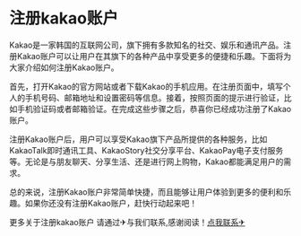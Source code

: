 # 注册kakao账户

Kakao是一家韩国的互联网公司，旗下拥有多款知名的社交、娱乐和通讯产品。注册Kakao账户可以让用户在其旗下的各种产品中享受更多的便捷和乐趣。下面将为大家介绍如何注册Kakao账户。

首先，打开Kakao的官方网站或者下载Kakao的手机应用。在注册页面中，填写个人的手机号码、邮箱地址和设置密码等信息。接着，按照页面的提示进行验证，比如手机验证码或者邮箱验证。在完成这些步骤之后，恭喜你已经成功注册了Kakao账户。

注册Kakao账户后，用户可以享受Kakao旗下产品所提供的各种服务，比如KakaoTalk即时通讯工具、KakaoStory社交分享平台、KakaoPay电子支付服务等。无论是与朋友聊天、分享生活、还是进行网上购物，Kakao都能满足用户的需求。

总的来说，注册Kakao账户非常简单快捷，而且能够让用户体验到更多的便利和乐趣。如果你还没有注册Kakao账户，赶快行动起来吧！

更多关于注册kakao账户 请通过✈与我们联系,感谢阅读！[点我联系✈](https://en.G208.com)